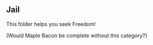 Jail
---

This folder helps you seek Freedom!

(Would Maple Bacon be complete without this category?)
